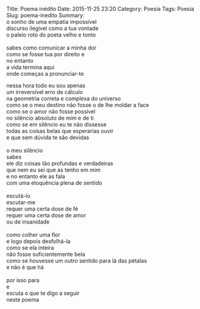 Title: Poema inédito 
Date: 2015-11-25 23:20
Category: Poesia
Tags: Poesia
Slug: poema-inedito
Summary: <br>o sonho de uma empatia impossível<br>discurso ilegível como a tua vontade<br>o paleio roto do poeta velho e tonto<br><br>sabes como comunicar a minha dor<br>como se fosse tua por direito e<br>no entanto<br>a vida termina aqui<br>onde começas a pronunciar-te

nessa hora todo eu sou apenas
<br>um irreversível erro de cálculo
<br>na geometria correta e complexa do universo
<br>como se o meu destino não fosse o de lhe moldar a face
<br>como se o amor não fosse possível
<br>no silêncio absoluto de mim e de ti
<br>como se em silêncio eu te não dissesse
<br>todas as coisas belas que esperarias ouvir
<br>e que sem dúvida te são devidas
<br>
<br>o meu silêncio
<br>sabes
<br>ele diz coisas tão profundas e verdadeiras
<br>que nem eu sei que as tenho em mim
<br>e no entanto ele as fala
<br>com uma eloquência plena de sentido
<br>
<br>escutá-lo
<br>escutar-me
<br>requer uma certa dose de fé
<br>requer uma certa dose de amor
<br>ou de insanidade
<br>
<br>como colher uma flor
<br>e logo depois desfolhá-la
<br>como se ela inteira 
<br>não fosse suficientemente bela
<br>como se houvesse um outro sentido para lá das pétalas
<br>e não é que há
<br>
<br>por isso para
<br>e
<br>escuta o que te digo a seguir
<br>neste poema
<br>
<br>
<br>
<br>
